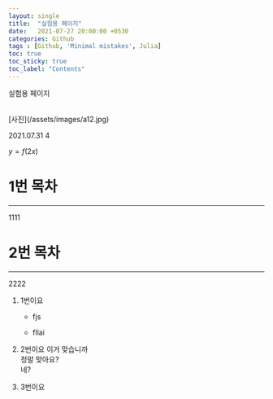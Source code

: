 ```yaml
---
layout: single
title:  "실험용 페이지"
date:   2021-07-27 20:00:00 +0530
categories: Github
tags : [Github, 'Minimal mistakes', Julia]
toc: true
toc_sticky: true
toc_label: "Contents"
---
```


실험용 페이지

<br>
[사진](/assets/images/a12.jpg)

2021.07.31
4 <br>

$y=f(2x)$

# 1번 목차
----
1111

# 2번 목차
---
2222

1. 1번이요

    - fjs

    - fllai



2. 2번이요
    이거 맞습니까 <br>
    정말 맞아요?<br>
    네?<br>


3. 3번이요
